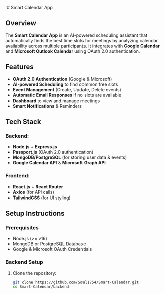 `# Smart Calendar App

## Overview
The **Smart Calendar App** is an AI-powered scheduling assistant that automatically finds the best time slots for meetings by analyzing calendar availability across multiple participants. It integrates with **Google Calendar** and **Microsoft Outlook Calendar** using OAuth 2.0 authentication.

## Features
- **OAuth 2.0 Authentication** (Google & Microsoft)
- **AI-powered Scheduling** to find common free slots
- **Event Management** (Create, Update, Delete events)
- **Automatic Email Responses** if no slots are available
- **Dashboard** to view and manage meetings
- **Smart Notifications** & Reminders

## Tech Stack
### Backend:
- **Node.js** + **Express.js**
- **Passport.js** (OAuth 2.0 authentication)
- **MongoDB/PostgreSQL** (for storing user data & events)
- **Google Calendar API** & **Microsoft Graph API**

### Frontend:
- **React.js** + **React Router**
- **Axios** (for API calls)
- **TailwindCSS** (for UI styling)

## Setup Instructions
### Prerequisites
- Node.js (>= v16)
- MongoDB or PostgreSQL Database
- Google & Microsoft OAuth Credentials

### Backend Setup
1. Clone the repository:
   ```bash
   git clone https://github.com/Soul1754/Smart-Calendar.git
   cd Smart-Calendar/backend